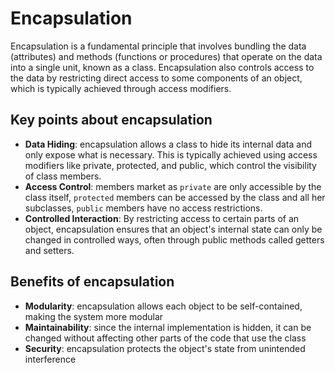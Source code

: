 # Encapsulation  

Encapsulation is a fundamental principle that involves bundling the data (attributes) and methods (functions or procedures) that operate on the data into a single unit, known as a class. Encapsulation also controls access to the data by restricting direct access to some components of an object, which is typically achieved through access modifiers. 

## Key points about encapsulation

- **Data Hiding**: encapsulation allows a class to hide its internal data and only expose what is necessary. This is typically achieved using access modifiers like private, protected, and public, which control the visibility of class members.
- **Access Control**: members market as `private` are only accessible by the class itself, `protected` members can be accessed by the class and all her subclasses, `public` members have no access restrictions.
- **Controlled Interaction**: By restricting access to certain parts of an object, encapsulation ensures that an object's internal state can only be changed in controlled ways, often through public methods called getters and setters.

## Benefits of encapsulation

- **Modularity**: encapsulation allows each object to be self-contained, making the system more modular
- **Maintainability**: since the internal implementation is hidden, it can be changed without affecting other parts of the code that use the class
- **Security**: encapsulation protects the object's state from unintended interference
